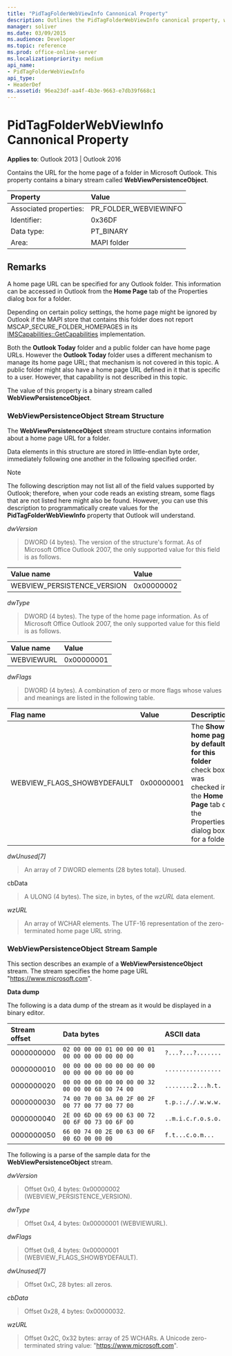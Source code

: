 ```yaml
---
title: "PidTagFolderWebViewInfo Cannonical Property"
description: Outlines the PidTagFolderWebViewInfo canonical property, which contains the URL for the home page of a folder in Microsoft Outlook.
manager: soliver
ms.date: 03/09/2015
ms.audience: Developer
ms.topic: reference
ms.prod: office-online-server
ms.localizationpriority: medium
api_name:
- PidTagFolderWebViewInfo
api_type:
- HeaderDef
ms.assetid: 96ea23df-aa4f-4b3e-9663-e7db39f668c1
---
```


# PidTagFolderWebViewInfo Cannonical Property

  
  
**Applies to**: Outlook 2013 | Outlook 2016 
  
Contains the URL for the home page of a folder in Microsoft Outlook. This property contains a binary stream called **WebViewPersistenceObject**.
  
|Property |Value |
|:-----|:-----|
|Associated properties:  <br/> |PR_FOLDER_WEBVIEWINFO  <br/> |
|Identifier:  <br/> |0x36DF  <br/> |
|Data type:  <br/> |PT_BINARY  <br/> |
|Area:  <br/> |MAPI folder  <br/> |
   
## Remarks

A home page URL can be specified for any Outlook folder. This information can be accessed in Outlook from the **Home Page** tab of the Properties dialog box for a folder. 
  
Depending on certain policy settings, the home page might be ignored by Outlook if the MAPI store that contains this folder does not report MSCAP_SECURE_FOLDER_HOMEPAGES in its [IMSCapabilities::GetCapabilities](pidtagfolderwebviewinfo-cannonical-property.md) implementation. 
  
Both the **Outlook Today** folder and a public folder can have home page URLs. However the **Outlook Today** folder uses a different mechanism to manage its home page URL; that mechanism is not covered in this topic. A public folder might also have a home page URL defined in it that is specific to a user. However, that capability is not described in this topic. 
  
The value of this property is a binary stream called **WebViewPersistenceObject**.
  
### WebViewPersistenceObject Stream Structure

The **WebViewPersistenceObject** stream structure contains information about a home page URL for a folder. 
  
Data elements in this structure are stored in little-endian byte order, immediately following one another in the following specified order. 
  
> [!NOTE]
> The following description may not list all of the field values supported by Outlook; therefore, when your code reads an existing stream, some flags that are not listed here might also be found. However, you can use this description to programmatically create values for the **PidTagFolderWebViewInfo** property that Outlook will understand. 
  
 _dwVersion_
  
> DWORD (4 bytes). The version of the structure's format. As of Microsoft Office Outlook 2007, the only supported value for this field is as follows.
    
|**Value name**|**Value**|
|:-----|:-----|
|WEBVIEW_PERSISTENCE_VERSION  <br/> |0x00000002  <br/> |
   
 _dwType_
  
> DWORD (4 bytes). The type of the home page information. As of Microsoft Office Outlook 2007, the only supported value for this field is as follows.
    
|**Value name**|**Value**|
|:-----|:-----|
|WEBVIEWURL  <br/> |0x00000001  <br/> |
   
 _dwFlags_
  
> DWORD (4 bytes). A combination of zero or more flags whose values and meanings are listed in the following table.
    
|****Flag name****|****Value****|****Description****|
|:-----|:-----|:-----|
|WEBVIEW_FLAGS_SHOWBYDEFAULT  <br/> |0x00000001  <br/> |The **Show home page by default for this folder** check box was checked in the **Home Page** tab of the Properties dialog box for a folder. |
   
 _dwUnused[7]_
  
> An array of 7 DWORD elements (28 bytes total). Unused.
    
cbData
  
> A ULONG (4 bytes). The size, in bytes, of the  _wzURL_ data element. 
    
 _wzURL_
  
> An array of WCHAR elements. The UTF-16 representation of the zero-terminated home page URL string.
    
### WebViewPersistenceObject Stream Sample

This section describes an example of a **WebViewPersistenceObject** stream. The stream specifies the home page URL "https://www.microsoft.com". 
  
 **Data dump**
  
The following is a data dump of the stream as it would be displayed in a binary editor.
  
|**Stream offset**|**Data bytes**|**ASCII data**|
|:-----|:-----|:-----|
|0000000000  <br/> | `02 00 00 00 01 00 00 00 01 00 00 00 00 00 00 00` <br/> | `?...?...?.......` <br/> |
|0000000010  <br/> | `00 00 00 00 00 00 00 00 00 00 00 00 00 00 00 00` <br/> | `................` <br/> |
|0000000020  <br/> | `00 00 00 00 00 00 00 00 32 00 00 00 68 00 74 00` <br/> | `........2...h.t.` <br/> |
|0000000030  <br/> | `74 00 70 00 3A 00 2F 00 2F 00 77 00 77 00 77 00` <br/> | `t.p.:././.w.w.w.` <br/> |
|0000000040  <br/> | `2E 00 6D 00 69 00 63 00 72 00 6F 00 73 00 6F 00` <br/> | `..m.i.c.r.o.s.o.` <br/> |
|0000000050  <br/> | `66 00 74 00 2E 00 63 00 6F 00 6D 00 00 00` <br/> | `f.t...c.o.m...` <br/> |
   
The following is a parse of the sample data for the **WebViewPersistenceObject** stream. 
  
 _dwVersion_
  
> Offset 0x0, 4 bytes: 0x00000002 (WEBVIEW_PERSISTENCE_VERSION).
    
 _dwType_
  
> Offset 0x4, 4 bytes: 0x00000001 (WEBVIEWURL).
    
 _dwFlags_
  
> Offset 0x8, 4 bytes: 0x00000001 (WEBVIEW_FLAGS_SHOWBYDEFAULT).
    
 _dwUnused[7]_
  
> Offset 0xC, 28 bytes: all zeros.
    
 _cbData_
  
> Offset 0x28, 4 bytes: 0x00000032.
    
 _wzURL_
  
> Offset 0x2C, 0x32 bytes: array of 25 WCHARs. A Unicode zero-terminated string value: "https://www.microsoft.com".
    

